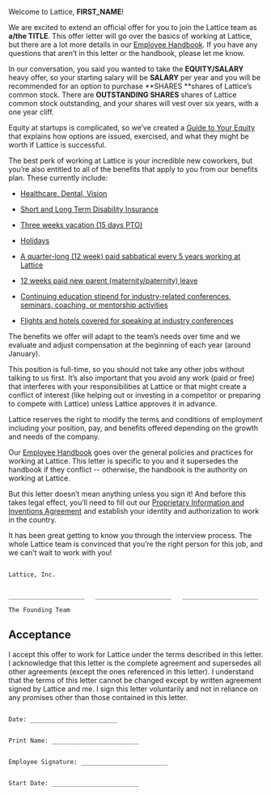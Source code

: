 Welcome to Lattice, **FIRST_NAME**!

We are excited to extend an official offer for you to join the Lattice team as **a/the TITLE**. This offer letter will go over the basics of working at Lattice, but there are a lot more details in our [Employee Handbook](https://github.com/Lattice/handbook). If you have any questions that aren’t in this letter or the handbook, please let me know.

In our conversation, you said you wanted to take the **EQUITY/SALARY** heavy offer, so your starting salary will be **SALARY** per year and you will be recommended for an option to purchase **SHARES **shares of Lattice’s common stock. There are **OUTSTANDING SHARES** shares of Lattice common stock outstanding, and your shares will vest over six years, with a one year cliff.

Equity at startups is complicated, so we’ve created a [Guide to Your Equity](https://github.com/Lattice/handbook/blob/master/Hiring%20Documents/Guide%20to%20Your%20Equity.md) that explains how options are issued, exercised, and what they might be worth if Lattice is successful.

The best perk of working at Lattice is your incredible new coworkers, but you’re also entitled to all of the benefits that apply to you from our benefits plan. These currently include:

* [Healthcare, Dental, Vision](https://github.com/Lattice/handbook/blob/master/Benefits%20and%20Perks/Healthcare%20and%20Disability%20Insurance.md)

* [Short and Long Term Disability Insurance](https://github.com/Lattice/handbook/blob/master/Benefits%20and%20Perks/Healthcare%20and%20Disability%20Insurance.md)

* [Three weeks vacation (15 days PTO)](https://github.com/Lattice/handbook/blob/master/Benefits%20and%20Perks/Vacation%20and%20Sick%20Leave.md)

* [Holidays](https://github.com/Lattice/handbook/blob/master/Benefits%20and%20Perks/Holiday%20List.md)

* [A quarter-long (12 week) paid sabbatical every 5 years working at Lattice](https://github.com/Lattice/handbook/blob/master/Benefits%20and%20Perks/Sabbatical.md)

* [12 weeks paid new parent (maternity/paternity) leave](https://github.com/Lattice/handbook/blob/master/Benefits%20and%20Perks/New%20Parent%20Leave.md)

* [Continuing education stipend for industry-related conferences, seminars, coaching, or mentorship activities](https://github.com/Lattice/handbook/blob/master/Benefits%20and%20Perks/Continuing%20Education.md)

* [Flights and hotels covered for speaking at industry conferences](https://github.com/Lattice/handbook/blob/master/Benefits%20and%20Perks/Continuing%20Education.md)

The benefits we offer will adapt to the team’s needs over time and we evaluate and adjust compensation at the beginning of each year (around January).

This position is full-time, so you should not take any other jobs without talking to us first. It’s also important that you avoid any work (paid or free) that interferes with your responsibilities at Lattice or that might create a conflict of interest (like helping out or investing in a competitor or preparing to compete with Lattice) unless Lattice approves it in advance.

Lattice reserves the right to modify the terms and conditions of employment including your position, pay, and benefits offered depending on the growth and needs of the company.

Our [Employee Handbook](https://github.com/Lattice/handbook) goes over the general policies and practices for working at Lattice. This letter is specific to you and it supersedes the handbook if they conflict -- otherwise, the handbook is the authority on working at Lattice.

But this letter doesn’t mean anything unless you sign it! And before this takes legal effect, you’ll need to fill out our [Proprietary Information and Inventions Agreement](https://github.com/Lattice/handbook/blob/master/Hiring%20Documents/Employee%20Proprietary%20Information%20and%20Inventions%20Assignment%20Agreement%20NDA.doc.md) and establish your identity and authorization to work in the country.

It has been great getting to know you through the interview process. The whole Lattice team is convinced that you’re the right person for this job, and we can’t wait to work with you!
```

Lattice, Inc.


_____________________   _____________________   _____________________

The Founding Team
```

## Acceptance

I accept this offer to work for Lattice under the terms described in this letter. I acknowledge that this letter is the complete agreement and supersedes all other agreements (except the ones referenced in this letter). I understand that the terms of this letter cannot be changed except by written agreement signed by Lattice and me. I sign this letter voluntarily and not in reliance on any promises other than those contained in this letter.

```

Date: ________________________


Print Name: ________________________


Employee Signature: ________________________


Start Date: ________________________

```

